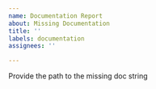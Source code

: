 ```yaml
---
name: Documentation Report
about: Missing Documentation
title: ''
labels: documentation
assignees: ''

---
```


Provide the path to the missing doc string
